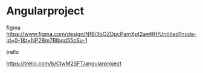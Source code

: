 # Angularproject
figma
https://www.figma.com/design/NfBi3bOZDpcPamXpt2awRH/Untitled?node-id=0-1&t=NP2Bm7Blbqd55zSu-1


trello

https://trello.com/b/ClwM2SFT/angularproject